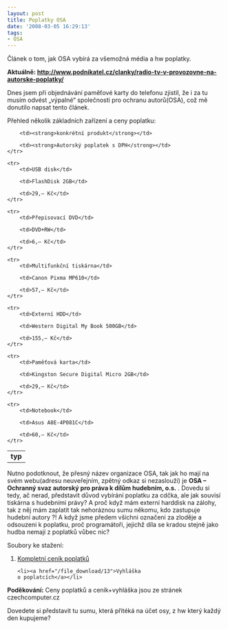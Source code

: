 ```yaml
---
layout: post
title: Poplatky OSA
date: '2008-03-05 16:29:13'
tags:
- OSA
---
```


Článek o tom, jak OSA vybírá za všemožná média a hw
poplatky.


<p><strong>Aktuálně: <a
href="http://www.podnikatel.cz/clanky/radio-tv-v-provozovne-na-autorske-poplatky/">http://www.pod­nikatel.cz/clan­ky/radio-tv-v-provozovne-na-autorske-poplatky/</a></strong></p>

<p>Dnes jsem při objednávání paměťové karty do telefonu zjistil, že
i za tu musím odvést „výpalné“ společnosti pro ochranu
autorů(OSA), což mě donutilo napsat tento článek.</p>

<p>Přehled několik základních zařízení a ceny poplatku:</p>

<table>
	<tr>
		<td><strong>typ</strong></td>

		<td><strong>konkrétní produkt</strong></td>

		<td><strong>Autorský poplatek s DPH</strong></td>
	</tr>

	<tr>
		<td>USB disk</td>

		<td>FlashDisk 2GB</td>

		<td>29,– Kč</td>
	</tr>

	<tr>
		<td>Přepisovací DVD</td>

		<td>DVD+RW</td>

		<td>6,– Kč</td>
	</tr>

	<tr>
		<td>Multifunkční tiskárna</td>

		<td>Canon Pixma MP610</td>

		<td>57,– Kč</td>
	</tr>

	<tr>
		<td>Externí HDD</td>

		<td>Western Digital My Book 500GB</td>

		<td>155,– Kč</td>
	</tr>

	<tr>
		<td>Paměťová karta</td>

		<td>Kingston Secure Digital Micro 2GB</td>

		<td>29,– Kč</td>
	</tr>

	<tr>
		<td>Notebook</td>

		<td>Asus A8E-4P081C</td>

		<td>60,– Kč</td>
	</tr>
</table>

<p>Nutno podotknout, že přesný název organizace OSA, tak jak ho mají na
svém webu(adresu neuveřejním, zpětný odkaz si nezaslouží) je <strong>OSA
– Ochranný svaz autorský pro práva k dílům hudebním, o.s.</strong>
. Dovedu si tedy, ač nerad, představit důvod vybírání poplatku za cdčka,
ale jak souvisí tiskárna s hudebními právy? A proč když mám
externí harddisk na zálohy, tak z něj mám zaplatit tak nehoráznou sumu
někomu, kdo zastupuje hudební autory ?! A když jsme předem všichni
označeni za zloděje a odsouzeni k poplatku, proč programátoři,
jejichž díla se kradou stejně jako hudba nemají z poplatků vůbec
nic?</p>

<p>Soubory ke stažení:</p>

<ol>
	<li><a href="/file_download/12">Kompletní ceník
	poplatků</a></li>

	<li><a href="/file_download/13">Vyhláška
	o poplatcích</a></li>
</ol>

<p><strong>Poděkování:</strong> Ceny poplatků a ceník+vyhláška jsou ze
stránek czechcomputer.cz</p>

<p>Dovedete si představit tu sumu, která přitéká na účet osy, z hw
který každý den kupujeme?</p>

